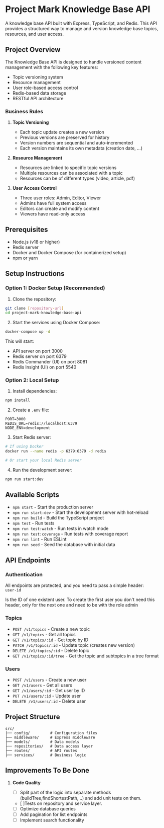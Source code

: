 # Project Mark Knowledge Base API

A knowledge base API built with Express, TypeScript, and Redis. This API provides a structured way to manage and version knowledge base topics, resources, and user access.

## Project Overview

The Knowledge Base API is designed to handle versioned content management with the following key features:

- Topic versioning system
- Resource management
- User role-based access control
- Redis-based data storage
- RESTful API architecture

### Business Rules

1. **Topic Versioning**

   - Each topic update creates a new version
   - Previous versions are preserved for history
   - Version numbers are sequential and auto-incremented
   - Each version maintains its own metadata (creation date, ...)

2. **Resource Management**

   - Resources are linked to specific topic versions
   - Multiple resources can be associated with a topic
   - Resources can be of different types (video, article, pdf)

3. **User Access Control**
   - Three user roles: Admin, Editor, Viewer
   - Admins have full system access
   - Editors can create and modify content
   - Viewers have read-only access

## Prerequisites

- Node.js (v18 or higher)
- Redis server
- Docker and Docker Compose (for containerized setup)
- npm or yarn

## Setup Instructions

### Option 1: Docker Setup (Recommended)

1. Clone the repository:

```bash
git clone [repository-url]
cd project-mark-knowledge-base-api
```

2. Start the services using Docker Compose:

```bash
docker-compose up -d
```

This will start:

- API server on port 3000
- Redis server on port 6379
- Redis Commander (UI) on port 8081
- Redis Insight (UI) on port 5540

### Option 2: Local Setup

1. Install dependencies:

```bash
npm install
```

2. Create a `.env` file:

```env
PORT=3000
REDIS_URL=redis://localhost:6379
NODE_ENV=development
```

3. Start Redis server:

```bash
# If using Docker
docker run --name redis -p 6379:6379 -d redis

# Or start your local Redis server
```

4. Run the development server:

```bash
npm run start:dev
```

## Available Scripts

- `npm start` - Start the production server
- `npm run start:dev` - Start the development server with hot-reload
- `npm run build` - Build the TypeScript project
- `npm test` - Run tests
- `npm run test:watch` - Run tests in watch mode
- `npm run test:coverage` - Run tests with coverage report
- `npm run lint` - Run ESLint
- `npm run seed` - Seed the database with initial data

## API Endpoints

### Authentication

All endpoints are protected, and you need to pass a simple header:  
`user-id`

Is the ID of one existent user. To create the first user you don't need this header, only for the next one and need to be with the role admin

### Topics

- `POST /v1/topics` - Create a new topic
- `GET /v1/topics` - Get all topics
- `GET /v1/topics/:id` - Get topic by ID
- `PATCH /v1/topics/:id` - Update topic (creates new version)
- `DELETE /v1/topics/:id` - Delete topic
- `GET /v1/topics/:id/tree` - Get the topic and subtopics in a tree format

### Users

- `POST /v1/users` - Create a new user
- `GET /v1/users` - Get all users
- `GET /v1/users/:id` - Get user by ID
- `PUT /v1/users/:id` - Update user
- `DELETE /v1/users/:id` - Delete user

## Project Structure

```
src/
├── config/         # Configuration files
├── middleware/     # Express middleware
├── models/         # Data models
├── repositories/   # Data access layer
├── routes/         # API routes
├── services/       # Business logic
```

## Improvements To Be Done

1. **Code Quality**

   - [ ] Split part of the logic into separate methods (buildTree,findShortestPath, ..) and add unit tests on them.
   - [ ]Tests on repository and service layer.
   - [ ] Optimize database queries
   - [ ] Add pagination for list endpoints
   - [ ] Implement search functionality
